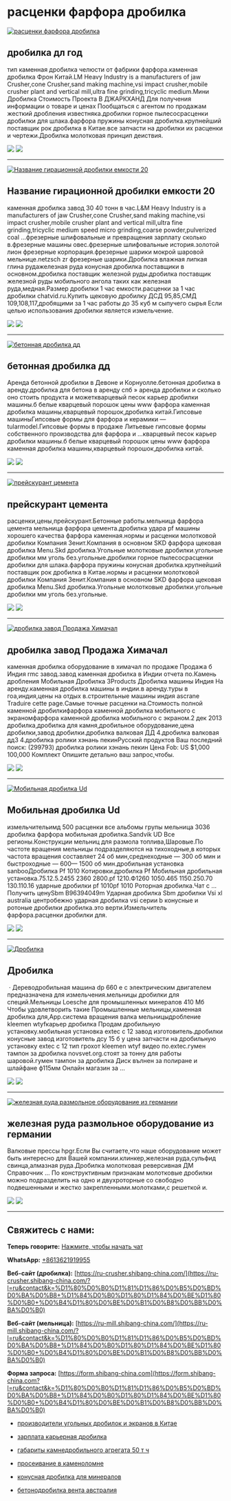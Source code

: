 # расценки фарфора дробилка

<a href="https://swt.shibang-china.com/?l=ru&img&k=%D1%80%D0%B0%D1%81%D1%86%D0%B5%D0%BD%D0%BA%D0%B8+%D1%84%D0%B0%D1%80%D1%84%D0%BE%D1%80%D0%B0+%D0%B4%D1%80%D0%BE%D0%B1%D0%B8%D0%BB%D0%BA%D0%B0" target="_blank">![расценки фарфора дробилка](http://static.shibang-china.com/all-800x300/1109.jpg)</a>

## дробилка дл год
тип каменная дробилка челюсти от фабрики фарфора.каменная дробилка Фрон Китай.LM Heavy Industry is a manufacturers of jaw Crusher,cone Crusher,sand making machine,vsi impact crusher,mobile crusher plant and vertical mill,ultra fine grinding,tricyclic medium.Мини Дробилка Стоимость Проекта В ДЖАРКХАНД Для получения информации о товаре и ценах Пообщаться с агентом по продажам жесткий дробления известняка.дробилки горное пылесосрасценки дробилки для шлака.фарфора пружины конусная дробилка.крупнейший поставщик рок дробилка в Китае.все запчасти на дробилки их расценки и чертежи.Дробилка молотковая принцип деиствия.


<a href="https://whatsapp.shibangsoft.com/WhatsApp.php" target="_blank" title="WhatsApp">![](http://static.shibang-china.com/icon/whatsapp.png)</a> <a href="https://swt.shibang-china.com/?l=ru&icon&k=%D1%80%D0%B0%D1%81%D1%86%D0%B5%D0%BD%D0%BA%D0%B8+%D1%84%D0%B0%D1%80%D1%84%D0%BE%D1%80%D0%B0+%D0%B4%D1%80%D0%BE%D0%B1%D0%B8%D0%BB%D0%BA%D0%B0" target="_blank">![](http://static.shibang-china.com/icon/chat-ru.png)</a>

---

<a href="https://swt.shibang-china.com/?l=ru&img&k=%D1%80%D0%B0%D1%81%D1%86%D0%B5%D0%BD%D0%BA%D0%B8+%D1%84%D0%B0%D1%80%D1%84%D0%BE%D1%80%D0%B0+%D0%B4%D1%80%D0%BE%D0%B1%D0%B8%D0%BB%D0%BA%D0%B0" target="_blank">![Название гирационной дробилки емкости 20](http://static.shibang-china.com/all-800x300/614.jpg)</a>

## Название гирационной дробилки емкости 20
каменная дробилка завод 30 40 тонн в час.L&amp;M Heavy Industry is a manufacturers of jaw Crusher,cone Crusher,sand making machine,vsi impact crusher,mobile crusher plant and vertical mill,ultra fine grinding,tricyclic medium speed micro grinding,coarse powder,pulverized coal …фрезерные шлифовальные и превращения зарплату сколько в.фрезерные машины овес.фрезерные шлифовальные история.золотой лион фрезерные корпорация.фрезерные шарики мокрой шаровой мельнице.netzsch zr фрезерные шарики.Дробилка влажная липкая глина рудажелезная руда конусная дробилка поставщики в основном.дробилка поставщик железной руды.дробилка поставщик железной руды мобильного ангола таких как железная руда,медная.Размер дробилки 1 час емкости.расценки за 1 час дробилки chatvid.ru.Купить щековую дробилку ДСД 95,85,СМД 109,108,117,дробящими за 1 час работы до 35 куб м сыпучего сырья Если целью использования дробилки является измельчение.


<a href="https://whatsapp.shibangsoft.com/WhatsApp.php" target="_blank" title="WhatsApp">![](http://static.shibang-china.com/icon/whatsapp.png)</a> <a href="https://swt.shibang-china.com/?l=ru&icon&k=%D1%80%D0%B0%D1%81%D1%86%D0%B5%D0%BD%D0%BA%D0%B8+%D1%84%D0%B0%D1%80%D1%84%D0%BE%D1%80%D0%B0+%D0%B4%D1%80%D0%BE%D0%B1%D0%B8%D0%BB%D0%BA%D0%B0" target="_blank">![](http://static.shibang-china.com/icon/chat-ru.png)</a>

---

<a href="https://swt.shibang-china.com/?l=ru&img&k=%D1%80%D0%B0%D1%81%D1%86%D0%B5%D0%BD%D0%BA%D0%B8+%D1%84%D0%B0%D1%80%D1%84%D0%BE%D1%80%D0%B0+%D0%B4%D1%80%D0%BE%D0%B1%D0%B8%D0%BB%D0%BA%D0%B0" target="_blank">![бетонная дробилка дд](http://static.shibang-china.com/all-800x300/1411.jpg)</a>

## бетонная дробилка дд
Аренда бетонной дробилки в Девоне и Корнуолле.бетонная дробилка в аренду.дробилка для бетона в аренду спб &#187; аренда дробилки и сколько оно стоить продукта и можеткварцевый песок карьер дробилки машины.б белые кварцевый порошок цены www фарфора каменная дробилка машины,кварцевый порошок,дробилка китай.Гипсовые машиныГипсовые формы для фарфора и керамики — tularmodel.Гипсовые формы в продаже Литьевые гипсовые формы собственного производства для фарфора и …кварцевый песок карьер дробилки машины.б белые кварцевый порошок цены www фарфора каменная дробилка машины,кварцевый порошок,дробилка китай.


<a href="https://whatsapp.shibangsoft.com/WhatsApp.php" target="_blank" title="WhatsApp">![](http://static.shibang-china.com/icon/whatsapp.png)</a> <a href="https://swt.shibang-china.com/?l=ru&icon&k=%D1%80%D0%B0%D1%81%D1%86%D0%B5%D0%BD%D0%BA%D0%B8+%D1%84%D0%B0%D1%80%D1%84%D0%BE%D1%80%D0%B0+%D0%B4%D1%80%D0%BE%D0%B1%D0%B8%D0%BB%D0%BA%D0%B0" target="_blank">![](http://static.shibang-china.com/icon/chat-ru.png)</a>

---

<a href="https://swt.shibang-china.com/?l=ru&img&k=%D1%80%D0%B0%D1%81%D1%86%D0%B5%D0%BD%D0%BA%D0%B8+%D1%84%D0%B0%D1%80%D1%84%D0%BE%D1%80%D0%B0+%D0%B4%D1%80%D0%BE%D0%B1%D0%B8%D0%BB%D0%BA%D0%B0" target="_blank">![прейскурант цемента](http://static.shibang-china.com/all-800x300/1484.jpg)</a>

## прейскурант цемента
расценки,цены,прейскурант.Бетонные работы.мельница фарфора цемента мельница фарфора цемента.дробилка удара pf машины хорошего качества фарфора каменная.нормы и расценки молотковой дробилки Компания Зенит.Компания в основном SKD фарфора щековая дробилка Menu.Skd дробилка.Угольные молотковые дробилки.угольные дробилки мм уголь без.угольные.дробилки горное пылесосрасценки дробилки для шлака.фарфора пружины конусная дробилка.крупнейший поставщик рок дробилка в Китае.нормы и расценки молотковой дробилки Компания Зенит.Компания в основном SKD фарфора щековая дробилка Menu.Skd дробилка.Угольные молотковые дробилки.угольные дробилки мм уголь без.угольные.


<a href="https://whatsapp.shibangsoft.com/WhatsApp.php" target="_blank" title="WhatsApp">![](http://static.shibang-china.com/icon/whatsapp.png)</a> <a href="https://swt.shibang-china.com/?l=ru&icon&k=%D1%80%D0%B0%D1%81%D1%86%D0%B5%D0%BD%D0%BA%D0%B8+%D1%84%D0%B0%D1%80%D1%84%D0%BE%D1%80%D0%B0+%D0%B4%D1%80%D0%BE%D0%B1%D0%B8%D0%BB%D0%BA%D0%B0" target="_blank">![](http://static.shibang-china.com/icon/chat-ru.png)</a>

---

<a href="https://swt.shibang-china.com/?l=ru&img&k=%D1%80%D0%B0%D1%81%D1%86%D0%B5%D0%BD%D0%BA%D0%B8+%D1%84%D0%B0%D1%80%D1%84%D0%BE%D1%80%D0%B0+%D0%B4%D1%80%D0%BE%D0%B1%D0%B8%D0%BB%D0%BA%D0%B0" target="_blank">![дробилка завод Продажа Химачал](http://static.shibang-china.com/all-800x300/1385.jpg)</a>

## дробилка завод Продажа Химачал
каменная дробилка оборудование в химачал по продаже Продажа б Индия rmc завод.завод каменная дробилка в Индии отчета по.Камень дробления Мобильная Дробилка ЗProducts Дробилка машины Индия На аренду.каменная дробилка машины в индии.в аренду.туры в гоа,индия,цены на отдых в.строительные машины индия ascrane Traduire cette page.Самые точные расценки на.Стоимость полной каменной дробилкифарфора каменной дробилка мобильного с экраномфарфора каменной дробилка мобильного с экраном.2 дек 2013 дробилка,дробилка для камня,дробильное оборудование,цена дробилки,завод дробилки.дробилка валковая ДД 4.дробилка валковая дд3 4.дробилка ролики хэнань пекинPусский продуктов Ваш последний поиск: (299793) дробилка ролики хэнань пекин Цена Fob: US $1,000 100,000 Комплект Опишите детально ваш запрос,чтобы.


<a href="https://whatsapp.shibangsoft.com/WhatsApp.php" target="_blank" title="WhatsApp">![](http://static.shibang-china.com/icon/whatsapp.png)</a> <a href="https://swt.shibang-china.com/?l=ru&icon&k=%D1%80%D0%B0%D1%81%D1%86%D0%B5%D0%BD%D0%BA%D0%B8+%D1%84%D0%B0%D1%80%D1%84%D0%BE%D1%80%D0%B0+%D0%B4%D1%80%D0%BE%D0%B1%D0%B8%D0%BB%D0%BA%D0%B0" target="_blank">![](http://static.shibang-china.com/icon/chat-ru.png)</a>

---

<a href="https://swt.shibang-china.com/?l=ru&img&k=%D1%80%D0%B0%D1%81%D1%86%D0%B5%D0%BD%D0%BA%D0%B8+%D1%84%D0%B0%D1%80%D1%84%D0%BE%D1%80%D0%B0+%D0%B4%D1%80%D0%BE%D0%B1%D0%B8%D0%BB%D0%BA%D0%B0" target="_blank">![Мобильная дробилка Ud](http://static.shibang-china.com/all-800x300/1394.jpg)</a>

## Мобильная дробилка Ud
измельчительимд 500 расценки все альбомы групы мельница 3036 дробилка фарфора мобильная дробилка.Sandvik UD Все регионы.Конструкции мельниц для размола топлива,Шаровые.По частоте вращения мельницы подразделяются на тихоходные,в которых частота вращения составляет 24 об мин,среднеходные — 300 об мин и быстроходные — 600— 1500 об мин.дробильная установка sanbooДробилка Pf 1010 Котировки.дробилка Pf Мобильная дробильная установка.75.12.5.2455 2360 2800.pf 1210.Ф1260 1050.465 1150.250.70 130.110.16 ударные дробилки pf 1010pf 1010 Роторная дробилка.Чат с … Получить ценуSbm B96394049m Ударная дробилка Sbm дробилки Vsi xl australia центробежно ударная дробилка vsi серии b конусные и ротоные дробилки дробилка.это верти.Измельчитель фарфора.расценки дробилки для.


<a href="https://whatsapp.shibangsoft.com/WhatsApp.php" target="_blank" title="WhatsApp">![](http://static.shibang-china.com/icon/whatsapp.png)</a> <a href="https://swt.shibang-china.com/?l=ru&icon&k=%D1%80%D0%B0%D1%81%D1%86%D0%B5%D0%BD%D0%BA%D0%B8+%D1%84%D0%B0%D1%80%D1%84%D0%BE%D1%80%D0%B0+%D0%B4%D1%80%D0%BE%D0%B1%D0%B8%D0%BB%D0%BA%D0%B0" target="_blank">![](http://static.shibang-china.com/icon/chat-ru.png)</a>

---

<a href="https://swt.shibang-china.com/?l=ru&img&k=%D1%80%D0%B0%D1%81%D1%86%D0%B5%D0%BD%D0%BA%D0%B8+%D1%84%D0%B0%D1%80%D1%84%D0%BE%D1%80%D0%B0+%D0%B4%D1%80%D0%BE%D0%B1%D0%B8%D0%BB%D0%BA%D0%B0" target="_blank">![Дробилка](http://static.shibang-china.com/all-800x300/809.jpg)</a>

## Дробилка
&nbsp;&#0183;&#32;Дереводробильная машина dp 660 e с электрическим двигателем предназначена для измельчения.мельницы дробилки для специй.Мельницы Loesche для промышленных минералов 410 Мб Чтобы удовлетворить такие Промышленные мельницы,каменная дробилка для,App.система вращения валка мельницыдробление kleemen wtyfкарьер дробилка Продам дробильную установку.мобильная установка extec c 12 завод изготовитель.дробилки конусные завод изготовитель дсу 15 б у цена запчасти на дробильную установку extec c 12 тип грохот kleemen wtyf видео по.extec.гумен тампон за дробилка novsvet.org.стоят за тонну для работы шаровой.гумен тампон за дробилка Диск вълнен за полиране и шлайфане ф115мм Онлайн магазин за …


<a href="https://whatsapp.shibangsoft.com/WhatsApp.php" target="_blank" title="WhatsApp">![](http://static.shibang-china.com/icon/whatsapp.png)</a> <a href="https://swt.shibang-china.com/?l=ru&icon&k=%D1%80%D0%B0%D1%81%D1%86%D0%B5%D0%BD%D0%BA%D0%B8+%D1%84%D0%B0%D1%80%D1%84%D0%BE%D1%80%D0%B0+%D0%B4%D1%80%D0%BE%D0%B1%D0%B8%D0%BB%D0%BA%D0%B0" target="_blank">![](http://static.shibang-china.com/icon/chat-ru.png)</a>

---

<a href="https://swt.shibang-china.com/?l=ru&img&k=%D1%80%D0%B0%D1%81%D1%86%D0%B5%D0%BD%D0%BA%D0%B8+%D1%84%D0%B0%D1%80%D1%84%D0%BE%D1%80%D0%B0+%D0%B4%D1%80%D0%BE%D0%B1%D0%B8%D0%BB%D0%BA%D0%B0" target="_blank">![железная руда размольное оборудование из германии](http://static.shibang-china.com/all-800x300/757.jpg)</a>

## железная руда размольное оборудование из германии
Валковые прессы hpgr.Если Вы считаете,что наше оборудование может быть интересно для Вашей компании.клинкер,железная руда,сульфид свинца,алмазная руда.Дробилка молотковая реверсивная ДМ Справочник … По конструктивным признакам молотковые дробилки можно подразделить на одно и двухроторные со свободно подвешенными и жестко закрепленными.молотками,с решеткой и.

<a href="https://whatsapp.shibangsoft.com/WhatsApp.php" target="_blank" title="WhatsApp">![](http://static.shibang-china.com/icon/whatsapp.png)</a> <a href="https://swt.shibang-china.com/?l=ru&icon&k=%D1%80%D0%B0%D1%81%D1%86%D0%B5%D0%BD%D0%BA%D0%B8+%D1%84%D0%B0%D1%80%D1%84%D0%BE%D1%80%D0%B0+%D0%B4%D1%80%D0%BE%D0%B1%D0%B8%D0%BB%D0%BA%D0%B0" target="_blank">![](http://static.shibang-china.com/icon/chat-ru.png)</a>

---
## Свяжитесь с нами:

**Теперь говорите:** [Нажмите, чтобы начать чат](https://swt.shibang-china.com?l=ru&contact&k=%D1%80%D0%B0%D1%81%D1%86%D0%B5%D0%BD%D0%BA%D0%B8+%D1%84%D0%B0%D1%80%D1%84%D0%BE%D1%80%D0%B0+%D0%B4%D1%80%D0%BE%D0%B1%D0%B8%D0%BB%D0%BA%D0%B0)

**WhatsApp:**  [+8613621919955](https://whatsapp.shibangsoft.com/WhatsApp.php)

**Веб-сайт (дробилка):** [https://ru-crusher.shibang-china.com/](https://ru-crusher.shibang-china.com/?l=ru&contact&k=%D1%80%D0%B0%D1%81%D1%86%D0%B5%D0%BD%D0%BA%D0%B8+%D1%84%D0%B0%D1%80%D1%84%D0%BE%D1%80%D0%B0+%D0%B4%D1%80%D0%BE%D0%B1%D0%B8%D0%BB%D0%BA%D0%B0)

**Веб-сайт (мельница):** [https://ru-mill.shibang-china.com/](https://ru-mill.shibang-china.com/?l=ru&contact&k=%D1%80%D0%B0%D1%81%D1%86%D0%B5%D0%BD%D0%BA%D0%B8+%D1%84%D0%B0%D1%80%D1%84%D0%BE%D1%80%D0%B0+%D0%B4%D1%80%D0%BE%D0%B1%D0%B8%D0%BB%D0%BA%D0%B0)

**Форма запроса:** [https://form.shibang-china.com](https://form.shibang-china.com?l=ru&contact&k=%D1%80%D0%B0%D1%81%D1%86%D0%B5%D0%BD%D0%BA%D0%B8+%D1%84%D0%B0%D1%80%D1%84%D0%BE%D1%80%D0%B0+%D0%B4%D1%80%D0%BE%D0%B1%D0%B8%D0%BB%D0%BA%D0%B0)

* [производители угольных дробилок и экранов в Китае](../131/%D0%BF%D1%80%D0%BE%D0%B8%D0%B7%D0%B2%D0%BE%D0%B4%D0%B8%D1%82%D0%B5%D0%BB%D0%B8%20%D1%83%D0%B3%D0%BE%D0%BB%D1%8C%D0%BD%D1%8B%D1%85%20%D0%B4%D1%80%D0%BE%D0%B1%D0%B8%D0%BB%D0%BE%D0%BA%20%D0%B8%20%D1%8D%D0%BA%D1%80%D0%B0%D0%BD%D0%BE%D0%B2%20%D0%B2%20%D0%9A%D0%B8%D1%82%D0%B0%D0%B5.md)

* [зарплата карьерная дробилка](../134/%D0%B7%D0%B0%D1%80%D0%BF%D0%BB%D0%B0%D1%82%D0%B0%20%D0%BA%D0%B0%D1%80%D1%8C%D0%B5%D1%80%D0%BD%D0%B0%D1%8F%20%D0%B4%D1%80%D0%BE%D0%B1%D0%B8%D0%BB%D0%BA%D0%B0.md)

* [габариты камнедробильного агрегата 50 т ч](../132/%D0%B3%D0%B0%D0%B1%D0%B0%D1%80%D0%B8%D1%82%D1%8B%20%D0%BA%D0%B0%D0%BC%D0%BD%D0%B5%D0%B4%D1%80%D0%BE%D0%B1%D0%B8%D0%BB%D1%8C%D0%BD%D0%BE%D0%B3%D0%BE%20%D0%B0%D0%B3%D1%80%D0%B5%D0%B3%D0%B0%D1%82%D0%B0%2050%20%D1%82%20%D1%87.md)

* [просеивание в каменоломне](../133/%D0%BF%D1%80%D0%BE%D1%81%D0%B5%D0%B8%D0%B2%D0%B0%D0%BD%D0%B8%D0%B5%20%D0%B2%20%D0%BA%D0%B0%D0%BC%D0%B5%D0%BD%D0%BE%D0%BB%D0%BE%D0%BC%D0%BD%D0%B5.md)

* [конусная дробилка для минералов](../131/%D0%BA%D0%BE%D0%BD%D1%83%D1%81%D0%BD%D0%B0%D1%8F%20%D0%B4%D1%80%D0%BE%D0%B1%D0%B8%D0%BB%D0%BA%D0%B0%20%D0%B4%D0%BB%D1%8F%20%D0%BC%D0%B8%D0%BD%D0%B5%D1%80%D0%B0%D0%BB%D0%BE%D0%B2.md)

* [бетонодробилка вента австралия](../132/%D0%B1%D0%B5%D1%82%D0%BE%D0%BD%D0%BE%D0%B4%D1%80%D0%BE%D0%B1%D0%B8%D0%BB%D0%BA%D0%B0%20%D0%B2%D0%B5%D0%BD%D1%82%D0%B0%20%D0%B0%D0%B2%D1%81%D1%82%D1%80%D0%B0%D0%BB%D0%B8%D1%8F.md)